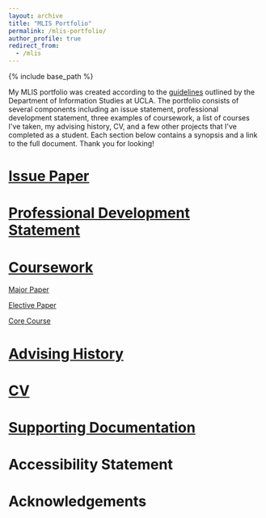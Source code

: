 ```yaml
---
layout: archive
title: "MLIS Portfolio"
permalink: /mlis-portfolio/
author_profile: true
redirect_from:
  - /mlis
---
```


{% include base_path %}

My MLIS portfolio was created according to the [guidelines](https://is.gseis.ucla.edu/media/StudentHandbook2019-2020.pdf) outlined by the Department of Information Studies at UCLA. The portfolio consists of several components including an issue statement, professional development statement, three examples of coursework, a list of courses I've taken, my advising history, CV, and a few other projects that I've completed as a student. Each section below contains a synopsis and a link to the full document. Thank you for looking!

[Issue Paper](/issue-paper)
======


[Professional Development Statement](/professional-development-statement)
======


[Coursework](/class-history)
======
[Major Paper](/major-paper)

[Elective Paper](/elective-paper)

[Core Course](/core-course)


[Advising History](/advising-history)
======

 
[CV](/cv)
======


[Supporting Documentation](/supporting-documentation)
======


Accessibility Statement
======


Acknowledgements
======
